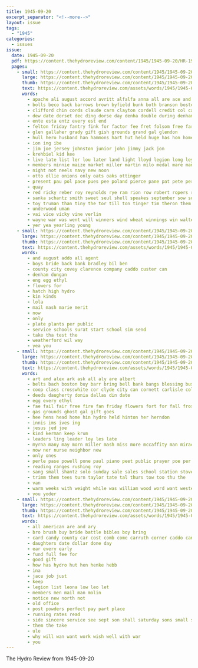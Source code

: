 ```yaml
---
title: 1945-09-20
excerpt_separator: "<!--more-->"
layout: issue
tags:
  - "1945"
categories:
  - issues
issue:
  date: 1945-09-20
  pdf: https://content.thehydroreview.com/content/1945/1945-09-20/HR-1945-09-20.pdf
  pages:
    - small: https://content.thehydroreview.com/content/1945/1945-09-20/small/HR-1945-09-20-01.jpg
      large: https://content.thehydroreview.com/content/1945/1945-09-20/large/HR-1945-09-20-01.jpg
      thumb: https://content.thehydroreview.com/content/1945/1945-09-20/thumbnails/HR-1945-09-20-01.jpg
      text: https://content.thehydroreview.com/assets/words/1945/1945-09-20/HR-1945-09-20-01.txt
      words:
        - apache ali august accord avritt alfalfa anna all are ace and arbes american armstrong ann aver alee arena
        - bolls beco back barrows brown byfield bunk both branson boston bron bie been bright best bers bixler brone bik bull brant bee beans born buy bare birn berkshire business bryson burrow bees buckmaster brought bill bon brantley barley boa bobby billy beg barrow
        - clifford chin cords claude carn clayton cordell credit col carl champion city county contes cecil cane cattle courage charles commander chester clark caddo clyde china con calvin cotton card
        - dew date dorset dec ding dorse day denha double during denham
        - ente esta entz every est end
        - felton friday fantry fink for factor fee fret folsom free farm fred fea forget fire field fair ford fund frida from
        - glen gallaher grady gift gish grounds grand gal glendon
        - hull hero husband han hammons hart hut held huge has hon home had howard health hata hes hume her heidebrecht hard herd hampshire hamilton honora horse hydro hooke happy
        - ion ing ibe
        - jim joe jersey johnston junior john jimmy jack jon
        - krehbiel kid kee
        - live late list ler lou later land light lloyd legion long ley lis
        - members minnie maize market miller martin milo medal mare man minor monday med mest majors more miss main may major mount mor max men moran mou
        - night not neels navy new noon
        - otto ollie onions only oats oaks ottinger
        - present pau pol pace pues pee poland pierce pane pat pete perey preacher patterson peck post pot paper peaches pill pan potter pin
        - quay
        - red ricky reber roy reynolds rye ram rion row robert ropers rane roads rex race rade rober
        - sanka schantz smith sweet seul shell speakes september sow sudan stevens sale space steer station san sutton stange show saas still saturday sat sell she sept son sade street star service sales story school sho
        - toy truman than tiny the tor till ton tinger tim theron them tucke thomas tho tally tailor talkington triplett
        - underwood uman
        - vai vice vicky vine verlin
        - wayne war was went will winners wind wheat winnings win walter white wil whit wake with walt wilton wit
        - yer yea yearling young
    - small: https://content.thehydroreview.com/content/1945/1945-09-20/small/HR-1945-09-20-02.jpg
      large: https://content.thehydroreview.com/content/1945/1945-09-20/large/HR-1945-09-20-02.jpg
      thumb: https://content.thehydroreview.com/content/1945/1945-09-20/thumbnails/HR-1945-09-20-02.jpg
      text: https://content.thehydroreview.com/assets/words/1945/1945-09-20/HR-1945-09-20-02.txt
      words:
        - and august addo all agent
        - boys bride back bank bradley bil ben
        - county city covey clarence company caddo custer can
        - denham dungan
        - eng egg ethyl
        - flowers for
        - hatch high hydro
        - kin kinds
        - lola
        - mail mash marie merit
        - now
        - only
        - plate plants per public
        - service schools surat start school sim send
        - take tha test the
        - weatherford wil way
        - yea you
    - small: https://content.thehydroreview.com/content/1945/1945-09-20/small/HR-1945-09-20-03.jpg
      large: https://content.thehydroreview.com/content/1945/1945-09-20/large/HR-1945-09-20-03.jpg
      thumb: https://content.thehydroreview.com/content/1945/1945-09-20/thumbnails/HR-1945-09-20-03.jpg
      text: https://content.thehydroreview.com/assets/words/1945/1945-09-20/HR-1945-09-20-03.txt
      words:
        - art and alex ark ask all aly are albert
        - belts bach boston buy barr bring bell bank bangs blessing business bree
        - coop class crosswhite cor clyde city can cornett carlisle col christmas change
        - deeds daugherty donia dallas din date
        - egg every ethyl
        - fae fail fair free fire fan friday flowers fort for fall frost felton first
        - gas grounds ghost gal gift goes
        - hee hens head home hin hydro held hinton her herndon
        - innis ims ives ing
        - jesus jed joe
        - kind kerman keep krum
        - leaders ling leader loy les late
        - myrna many may morn miller mash miss more mccaffity man miracle mar
        - now ner nurse neighbor new
        - only ones
        - perle pase powell pone paul piano peet public prayer poe per
        - reading ranges rushing roy
        - sang small shantz solo sunday sale sales school station stoves seo short scripture sept spring send session sturgill sutton sing stockton shaw
        - trimm them tees turn taylor tate tal thurs tow too thu the
        - van
        - warm weeks with weight while was william wood word want western will winter wall wait write
        - you yoder
    - small: https://content.thehydroreview.com/content/1945/1945-09-20/small/HR-1945-09-20-04.jpg
      large: https://content.thehydroreview.com/content/1945/1945-09-20/large/HR-1945-09-20-04.jpg
      thumb: https://content.thehydroreview.com/content/1945/1945-09-20/thumbnails/HR-1945-09-20-04.jpg
      text: https://content.thehydroreview.com/assets/words/1945/1945-09-20/HR-1945-09-20-04.txt
      words:
        - all american are and ary
        - bro brush buy bride battle bibles boy bring
        - card candy county car cost comb come carruth corner caddo can christmas
        - daughters date dollar done day
        - ear every early
        - fund full fee for
        - good gift
        - how has hydro hut hen henke hebb
        - ina
        - jace job just
        - keep
        - legion list leona low leo let
        - members men mail man molin
        - notice new north not
        - old office
        - post powders perfect pay part place
        - running rates read
        - side sincere service see sept son shall saturday sons small send
        - them the take
        - ule
        - why will wan want work wish well with war
        - you
---
```


The Hydro Review from 1945-09-20

<!--more-->

